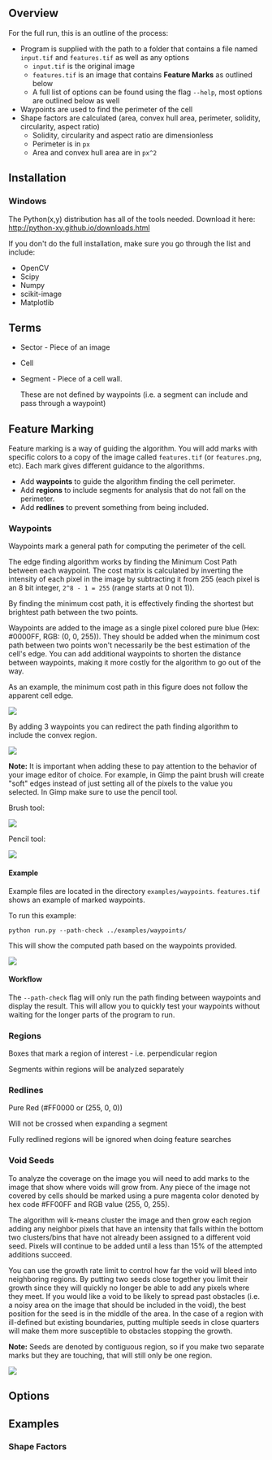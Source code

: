 
## Overview

For the full run, this is an outline of the process:

- Program is supplied with the path to a folder that contains a file named `input.tif` and `features.tif` as well as any options
  - `input.tif` is the original image
  - `features.tif` is an image that contains **Feature Marks** as outlined below
  - A full list of options can be found using the flag `--help`, most options are outlined below as well
- Waypoints are used to find the perimeter of the cell
- Shape factors are calculated (area, convex hull area, perimeter, solidity, circularity, aspect ratio)
  - Solidity, circularity and aspect ratio are dimensionless
  - Perimeter is in `px`
  - Area and convex hull area are in `px^2` 



## Installation

### Windows

The Python(x,y) distribution has all of the tools needed. Download it here: http://python-xy.github.io/downloads.html 

If you don't do the full installation, make sure you go through the list and include:

- OpenCV
- Scipy
- Numpy
- scikit-image
- Matplotlib






## Terms

- Sector - Piece of an image

- Cell

- Segment - Piece of a cell wall. 

  These are not defined by waypoints (i.e. a segment can include and pass through a waypoint)


## Feature Marking

Feature marking is a way of guiding the algorithm. You will add marks with specific colors to a copy of the image called `features.tif` (or `features.png`, etc). Each mark gives different guidance to the algorithms. 

- Add **waypoints** to guide the algorithm finding the cell perimeter. 
- Add **regions** to include segments for analysis that do not fall on the perimeter.
- Add **redlines** to prevent something from being included.

### Waypoints 

Waypoints mark a general path for computing the perimeter of the cell. 
 
The edge finding algorithm works by finding the Minimum Cost Path between each waypoint. The cost matrix is calculated by inverting the intensity of each pixel in the image by subtracting it from 255 (each pixel is an 8 bit integer, `2^8 - 1 = 255` (range starts at 0 not 1)). 
  
By finding the minimum cost path, it is effectively finding the shortest but brightest path between the two points. 

Waypoints are added to the image as a single pixel colored pure blue (Hex: #0000FF, RGB: (0, 0, 255)). They should be added when the minimum cost path between two points won't necessarily be the best estimation of the cell's edge. You can add additional waypoints to shorten the distance between waypoints, making it more costly for the algorithm to go out of the way. 

As an example, the minimum cost path in this figure does not follow the apparent cell edge. 

![](doc/waypoints-example-1.png)

By adding 3 waypoints you can redirect the path finding algorithm to include the convex region. 

![](doc/waypoints-example-2.png)

**Note:** It is important when adding these to pay attention to the behavior of your image editor of choice. For example, in Gimp the paint brush will create "soft" edges instead of just setting all of the pixels to the value you selected. In Gimp make sure to use the pencil tool. 
  
 Brush tool: 
 
 ![](doc/brush.png)
 
 Pencil tool:
 
 ![](doc/pencil.png)
 
#### Example

Example files are located in the directory `examples/waypoints`. `features.tif` shows an example of marked waypoints.

To run this example:

```
python run.py --path-check ../examples/waypoints/
```

This will show the computed path based on the waypoints provided. 

![](examples/waypoints/output_figure_1.png)

#### Workflow

The `--path-check` flag will only run the path finding between waypoints and display the result. This will allow you to quickly test your waypoints without waiting for the longer parts of the program to run.   


### Regions

Boxes that mark a region of interest - i.e. perpendicular region

Segments within regions will be analyzed separately

### Redlines

Pure Red (#FF0000 or (255, 0, 0))

Will not be crossed when expanding a segment

Fully redlined regions will be ignored when doing feature searches

### Void Seeds

To analyze the coverage on the image you will need to add marks to the image that show where voids will grow from. Any piece of the image not covered by cells should be marked using a pure magenta color denoted by hex code #FF00FF and RGB value (255, 0, 255).

The algorithm will k-means cluster the image and then grow each region adding any neighbor pixels that have an intensity that falls within the bottom two clusters/bins that have not already been assigned to a different void seed. Pixels will continue to be added until a less than 15% of the attempted additions succeed.

You can use the growth rate limit to control how far the void will bleed into neighboring regions. By putting two seeds close together you limit their growth since they will quickly no longer be able to add any pixels where they meet. If you would like a void to be likely to spread past obstacles (i.e. a noisy area on the image that should be included in the void), the best position for the seed is in the middle of the area. In the case of a region with ill-defined but existing boundaries, putting multiple seeds in close quarters will make them more susceptible to obstacles stopping the growth.

**Note:** Seeds are denoted by contiguous region, so if you make two separate marks but they are touching, that will still only be one region.

![](doc/void-growth.gif)


## Options


## Examples



### Shape Factors


